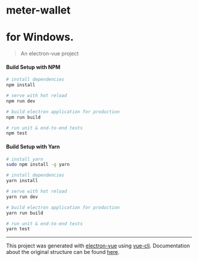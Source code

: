 # meter-wallet
# for Windows.
> An electron-vue project

#### Build Setup with NPM

``` bash
# install dependencies
npm install

# serve with hot reload
npm run dev

# build electron application for production
npm run build

# run unit & end-to-end tests
npm test
```

#### Build Setup with Yarn


```bash
# install yarn
sudo npm install -g yarn

# install dependencies
yarn install

# serve with hot reload
yarn run dev

# build electron application for production
yarn run build

# run unit & end-to-end tests
yarn test

```

---

This project was generated with [electron-vue](https://github.com/SimulatedGREG/electron-vue) using [vue-cli](https://github.com/vuejs/vue-cli). Documentation about the original structure can be found [here](https://simulatedgreg.gitbooks.io/electron-vue/content/index.html).
